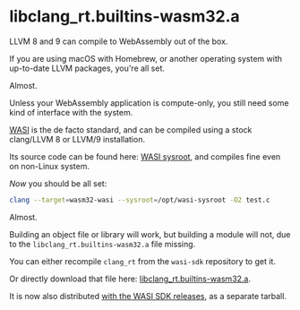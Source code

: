 # libclang_rt.builtins-wasm32.a

LLVM 8 and 9 can compile to WebAssembly out of the box.

If you are using macOS with Homebrew, or another operating system with up-to-date LLVM packages, you're all set.

Almost.

Unless your WebAssembly application is compute-only, you still need some kind of interface with the system.

[WASI](https://wasi.dev) is the de facto standard, and can be compiled using a stock clang/LLVM 8 or LLVM/9 installation.

Its source code can be found here: [WASI sysroot](https://github.com/CraneStation/wasi-sysroot), and compiles fine even on non-Linux system.

*Now* you should be all set:

```sh
clang --target=wasm32-wasi --sysroot=/opt/wasi-sysroot -O2 test.c
```

Almost.

Building an object file or library will work, but building a module will not, due to the `libclang_rt.builtins-wasm32.a` file missing.

You can either recompile `clang_rt` from the `wasi-sdk` repository to get it.

Or directly download that file here: [libclang_rt.builtins-wasm32.a](precompiled/).

It is now also distributed [with the WASI SDK releases](https://github.com/CraneStation/wasi-sdk/releases), as a separate tarball.
